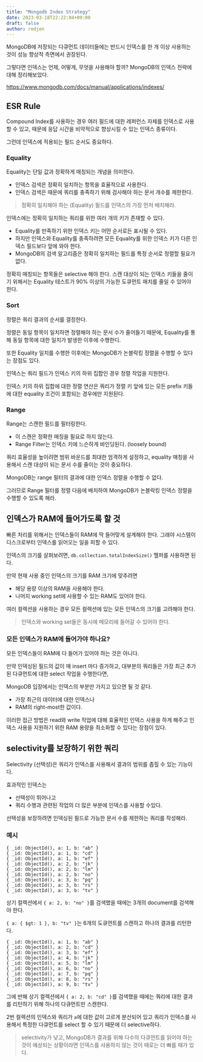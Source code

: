 ```yaml
---
title: "Mongodb Index Strategy"
date: 2023-03-18T22:22:04+09:00
draft: false
author: redjen
---
```


MongoDB에 저장되는 다큐먼트 데이터들에는 반드시 인덱스를 한 개 이상 사용하는 것이 성능 향상적 측면에서 권장된다.

그렇다면 인덱스는 언제, 어떻게, 무엇을 사용해야 할까? MongoDB의 인덱스 전략에 대해 정리해보았다.

https://www.mongodb.com/docs/manual/applications/indexes/

## ESR Rule

Compound Index를 사용하는 경우 여러 필드에 대한 레퍼런스 자체를 인덱스로 사용할 수 있고, 때문에 응답 시간을 비약적으로 향상시킬 수 있는 인덱스 종류이다.

그런데 인덱스에 적용되는 필드 순서도 중요하다.

### Equality

Equality는 단일 값과 정확하게 매칭되는 개념을 의미한다. 

- 인덱스 검색은 정확히 일치하는 항목을 효율적으로 사용한다.
- 인덱스 검색은 때문에 쿼리를 충족하기 위해 검사해야 하는 문서 개수를 제한한다.

> 정확히 일치해야 하는 (Equality) 필드를 인덱스의 가장 먼저 배치해라.

인덱스에는 정확히 일치하는 쿼리를 위한 여러 개의 키가 존재할 수 있다.
- Equality를 만족하기 위한 인덱스 키는 어떤 순서로든 표시될 수 있다.
- 하지만 인덱스와 Equality를 충족하려면 모든 Equality를 위한 인덱스 키가 다른 인덱스 필드보다 앞에 와야 한다.
- MongoDB의 검색 알고리즘은 정확히 일치하는 필드를 특정 순서로 정렬할 필요가 없다.

정확히 매칭되는 항목들은 selective 해야 한다.
스캔 대상이 되는 인덱스 키들을 줄이기 위해서는 Equality 테스트가 90% 이상의 가능한 도큐먼트 매치를 줄일 수 있어야 한다.

### Sort

정렬은 쿼리 결과의 순서를 결정한다.

정렬은 동일 항목이 일치하면 정렬해야 하는 문서 수가 줄어들기 때문에, Equality를 통해 동일 항목에 대한 일치가 발생한 이후에 수행한디.

또한 Equality 일치를 수행한 이후에는 MongoDB가 논블락킹 정렬을 수행할 수 있다는 장점도 있다.

인덱스는 쿼리 필드가 인덱스 키의 하위 집합인 경우 정렬 작업을 지원한다.

인덱스 키의 하위 집합에 대한 정렬 연산은 쿼리가 정렬 키 앞에 있는 모든 prefix 키들에 대한 equality 조건이 포함되는 경우에만 지원된다.

### Range

Range는 스캔한 필드를 필터링한다.

- 이 스캔은 정확한 매칭을 필요로 하지 않는다.
- Range Filter는 인덱스 키에 느슨하게 바인딩된다. (loosely bound)

쿼리 효율성을 높이려면 범위 바운드를 최대한 엄격하게 설정하고, equality 매칭을 사용해서 스캔 대상이 되는 문서 수를 줄이는 것이 중요하다.

MongoDB는 range 필터의 결과에 대한 인덱스 정렬을 수행할 수 없다.

그러므로 Range 필터를 정렬 다음에 배치하여 MongoDB가 논블락킹 인덱스 정렬을 수행할 수 있도록 해라.

## 인덱스가 RAM에 들어가도록 할 것

빠른 처리를 위해서는 인덱스들이 RAM에 딱 들어맞게 설계해야 한다. 그래야 시스템이 디스크로부터 인덱스를 읽어오는 일을 피할 수 있다.

인덱스의 크기를 살펴보려면, `db.collection.totalIndexSize()` 헬퍼를 사용하면 된다.

만약 현재 사용 중인 인덱스의 크기를 RAM 크기에 맞추려면
- 해당 용량 이상의 RAM을 사용해야 한다.
- 나머지 working set에 사용할 수 있는 RAM도 있어야 한다.

여러 컬렉션을 사용하는 경우 모든 컬렉션에 있는 모든 인덱스의 크기를 고려해야 한다.

> 인덱스와 working set들은 동시에 메모리에 들어갈 수 있어야 한다.

### 모든 인덱스가 RAM에 들어가야 하나요?

모든 인덱스들이 RAM에 다 들어가 있어야 하는 것은 아니다.

만약 인덱싱된 필드의 값이 매 insert 마다 증가하고, 대부분의 쿼리들은 가장 최근 추가된 다큐먼트에 대한 select 작업을 수행한다면,

MongoDB 입장에서는 인덱스의 부분만 가지고 있으면 될 것 같다.
- 가장 최근의 데이터에 대한 인덱스나
- RAM의 right-most한 값이다.

이러한 접근 방법은 read와 write 작업에 대해 효율적인 인덱스 사용을 하게 해주고 인덱스 사용을 지원하기 위한 RAM 용량을 최소화할 수 있다는 장점이 있다.

## selectivity를 보장하기 위한 쿼리

Selectivity (선택성)은 쿼리가 인덱스를 사용해서 결과의 범위를 좁힐 수 있는 기능이다.

효과적인 인덱스는
- 선택성이 뛰어나고
- 쿼리 수행과 관련된 작업의 더 많은 부분에 인덱스를 사용할 수있다.

선택성을 보장하려면 인덱싱된 필드로 가능한 문서 수를 제한하는 쿼리를 작성해라.

### 예시

```
{ _id: ObjectId(), a: 1, b: "ab" }
{ _id: ObjectId(), a: 1, b: "cd" }
{ _id: ObjectId(), a: 1, b: "ef" }
{ _id: ObjectId(), a: 2, b: "jk" }
{ _id: ObjectId(), a: 2, b: "lm" }
{ _id: ObjectId(), a: 2, b: "no" }
{ _id: ObjectId(), a: 3, b: "pq" }
{ _id: ObjectId(), a: 3, b: "rs" }
{ _id: ObjectId(), a: 3, b: "tv" }
```
상기 컬렉션에서 `{ a: 2, b: "no" }`를 검색했을 때에는 3개의 document를 검색해야 한다.

`{ a: { $gt: 1 }, b: "tv" }`는 6개의 도큐먼트를 스캔하고 하나의 결과를 리턴한다.

```
{ _id: ObjectId(), a: 1, b: "ab" }
{ _id: ObjectId(), a: 2, b: "cd" }
{ _id: ObjectId(), a: 3, b: "ef" }
{ _id: ObjectId(), a: 4, b: "jk" }
{ _id: ObjectId(), a: 5, b: "lm" }
{ _id: ObjectId(), a: 6, b: "no" }
{ _id: ObjectId(), a: 7, b: "pq" }
{ _id: ObjectId(), a: 8, b: "rs" }
{ _id: ObjectId(), a: 9, b: "tv" }
```

그에 반해 상기 컬렉션에서 `{ a: 2, b: "cd" }`를 검색했을 때에는 쿼리에 대한 결과를 리턴하기 위해 하나의 다큐먼트만 스캔한다.

2번 컬렉션의 인덱스와 쿼리가 `a`에 대한 값이 고르게 분산되어 있고 쿼리가 인덱스를 사용해서 특정한 다큐먼트를 select 할 수 있기 때문에 더 selective하다.

> selectivity가 낮고, MongoDB가 결과를 위해 다수의 다큐먼트를 읽어야 하는 것이 예상되는 상황이라면 인덱스를 사용하지 않는 것이 때로는 더 빠를 때가 있다.